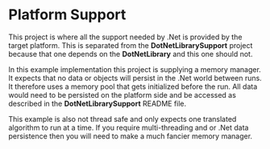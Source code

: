 # Platform Support
This project is where all the support needed by .Net is provided by the target platform. This is separated from the **DotNetLibrarySupport** project because that one depends on the **DotNetLibrary** and this one should not.

In this example implementation this project is supplying a memory manager. It expects that no data or objects will persist in the .Net world between runs. It therefore uses a memory pool that gets initialized before the run. All data would need to be persisted on the platform side and be accessed as described in the **DotNetLibrarySupport** README file.

This example is also not thread safe and only expects one translated algorithm to run at a time. If you require multi-threading and or .Net data persistence then you will need to make a much fancier memory manager.
